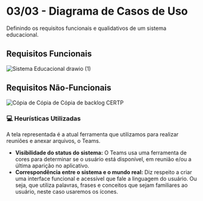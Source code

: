# 03/03 - Diagrama de Casos de Uso
Definindo os requisitos funcionais e qualidativos de um sistema educacional.

## Requisitos Funcionais


![Sistema Educacional drawio (1)](https://user-images.githubusercontent.com/89141910/156596001-c02f87f2-7ea7-4d63-ae02-474fd1879bf3.png)


## Requisitos Não-Funcionais

![Cópia de Cópia de Cópia de backlog CERTP](https://user-images.githubusercontent.com/89141910/156756335-3e4bacec-2cef-4e86-8030-04572dbbbc3e.png)

### 💻 Heurísticas Utilizadas

A tela representada é a atual ferramenta que utilizamos para realizar reuniões e anexar arquivos, o Teams.

- **Visibilidade do status do sistema:** O Teams usa uma ferramenta de cores para determinar se o usuário está disponível, em reunião e/ou a última aparição no aplicativo.
- **Correspondência entre o sistema e o mundo real:** Diz respeito a criar uma interface funcional e acessível que fale a linguagem do usuário. Ou seja, que utiliza palavras, frases e conceitos que sejam familiares ao usuário, neste caso usaremos os ícones.
